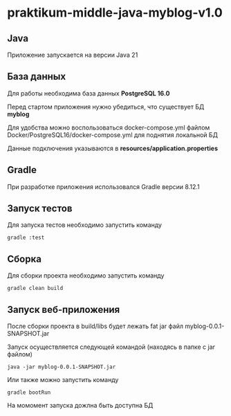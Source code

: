 # praktikum-middle-java-myblog-v1.0

## Java
Приложение запускается на версии Java 21

## База данных
Для работы необходима база данных **PostgreSQL 16.0**

Перед стартом приложения нужно убедиться, что существует БД **myblog**

Для удобства можно воспользоваться docker-compose.yml файлом Docker/PostgreSQL16/docker-compose.yml для поднятия локальной БД

Данные подключения указываются в **resources/application.properties**

## Gradle
При разработке приложения использовался Gradle версии 8.12.1

## Запуск тестов
Для запуска тестов необходимо запустить команду
```
gradle :test
```

## Сборка
Для сборки проекта необходимо запустить команду
```
gradle clean build
```

## Запуск веб-приложения
После сборки проекта в build/libs будет лежать fat jar файл myblog-0.0.1-SNAPSHOT.jar

Запуск осуществляется следующей командой (находясь в папке с jar файлом)
```
java -jar myblog-0.0.1-SNAPSHOT.jar
```
Или также можно запустить команду
```
gradle bootRun
```

На момомент запуска дожлна быть доступна БД
